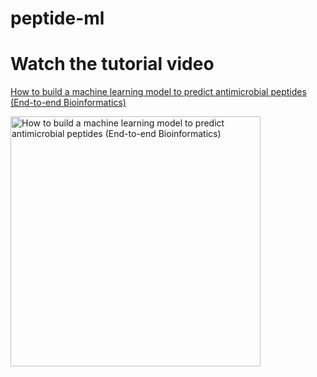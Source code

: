 # peptide-ml

# Watch the tutorial video

[How to build a machine learning model to predict antimicrobial peptides (End-to-end Bioinformatics)](https://youtu.be/0NrFIGLwW0Q)

<a href="https://youtu.be/0NrFIGLwW0Q"><img src="http://img.youtube.com/vi/0NrFIGLwW0Q/0.jpg" alt="How to build a machine learning model to predict antimicrobial peptides (End-to-end Bioinformatics)" title="How to build a machine learning model to predict antimicrobial peptides (End-to-end Bioinformatics)" width="400" /></a>
